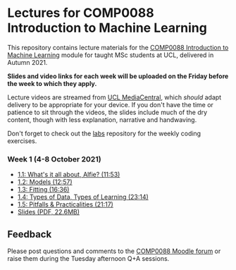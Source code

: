 # Lectures for COMP0088 Introduction to Machine Learning

This repository contains lecture materials for the [COMP0088 Introduction to Machine Learning](https://moodle.ucl.ac.uk/course/view.php?id=1442) module for taught MSc students at UCL, delivered in Autumn 2021.

**Slides and video links for each week will be uploaded on the Friday before the week to which they apply.**

Lecture videos are streamed from [UCL MediaCentral](https://mediacentral.ucl.ac.uk), which *should* adapt delivery to be appropriate for your device. If you don't have the time or patience to sit through the videos, the slides include much of the dry content, though with less explanation, narrative and handwaving.

Don't forget to check out the [labs](https://github.com/comp0088/labs) repository for the weekly coding exercises.


### Week 1 (4-8 October 2021)

* [1.1: What's it all about, Alfie? (11:53)](https://mediacentral.ucl.ac.uk/Play/69477)
* [1.2: Models (12:57)](https://mediacentral.ucl.ac.uk/Play/69478)
* [1.3: Fitting (16:36)](https://mediacentral.ucl.ac.uk/Play/69482)
* [1.4: Types of Data, Types of Learning (23:14)](https://mediacentral.ucl.ac.uk/Play/69483)
* [1.5: Pitfalls & Practicalities (21:17)](https://mediacentral.ucl.ac.uk/Play/69485)
* [Slides (PDF, 22.6MB)](1_Introduction.pdf)


## Feedback

Please post questions and comments to the [COMP0088 Moodle forum](https://moodle.ucl.ac.uk/mod/forum/view.php?id=3080410) or raise them during the Tuesday afternoon Q+A sessions.